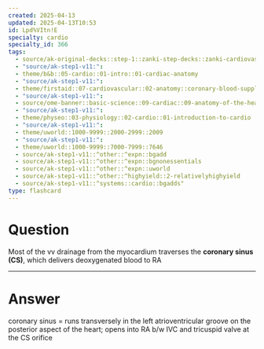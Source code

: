 ```yaml
---
created: 2025-04-13
updated: 2025-04-13T10:53
id: Lpd%VItn!E
specialty: cardio
specialty_id: 366
tags:
  - source/ak-original-decks::step-1::zanki-step-decks::zanki-cardiovascular::cardio-physiology-+-embryo,-anatomy
  - "source/ak-step1-v11:": 
  - theme/b&b::05-cardio::01-intro::01-cardiac-anatomy
  - "source/ak-step1-v11:": 
  - theme/firstaid::07-cardiovascular::02-anatomy::coronary-blood-supply
  - "source/ak-step1-v11:": 
  - source/ome-banner::basic-science::09-cardiac::09-anatomy-of-the-heart
  - "source/ak-step1-v11:": 
  - theme/physeo::03-physiology::02-cardio::01-introduction-to-cardio
  - "source/ak-step1-v11:": 
  - theme/uworld::1000-9999::2000-2999::2009
  - "source/ak-step1-v11:": 
  - theme/uworld::1000-9999::7000-7999::7646
  - source/ak-step1-v11::^other::^expn::bgadd
  - source/ak-step1-v11::^other::^expn::bgnonessentials
  - source/ak-step1-v11::^other::^expn::uworld
  - source/ak-step1-v11::^other::^highyield::2-relativelyhighyield
  - source/ak-step1-v11::^systems::cardio::bgadds"
type: flashcard
---
```


# Question
Most of the vv drainage from the myocardium traverses the **coronary sinus (CS)**, which delivers deoxygenated blood to RA

---

# Answer
coronary sinus = runs transversely in the left atrioventricular groove on the posterior aspect of the heart; opens into RA b/w IVC and tricuspid valve at the CS orifice